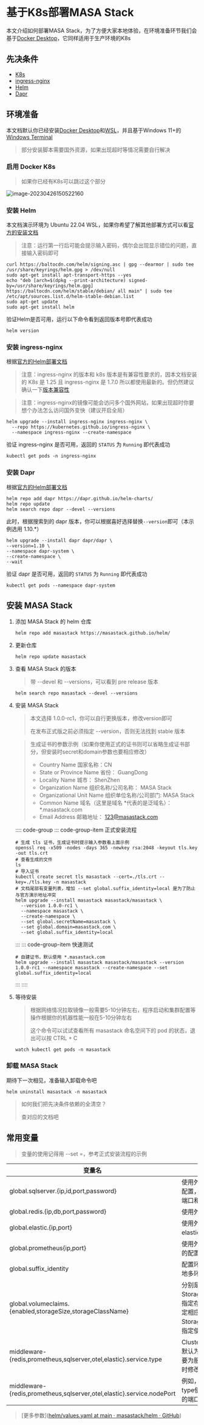 ﻿# 基于K8s部署MASA Stack

本文介绍如何部署MASA Stack，为了方便大家本地体验，在环境准备环节我们会基于[Docker Desktop](https://www.docker.com/products/docker-desktop/)，它同样适用于生产环境的K8s



## 先决条件

* [K8s](https://kubernetes.io/)
* [ingress-nginx](https://github.com/kubernetes/ingress-nginx)
* [Helm](https://helm.sh/)
* [Dapr](https://dapr.io/)



## 环境准备

本文档默认你已经安装[Docker Desktop](https://www.docker.com/products/docker-desktop/)和[WSL](https://learn.microsoft.com/en-us/windows/wsl/about)，并且基于Windows 11+的[Windows Terminal](https://learn.microsoft.com/en-us/windows/terminal/)

> 部分安装脚本需要国外资源，如果出现超时等情况需要自行解决



### 启用 Docker K8s

> 如果你已经有K8s可以跳过这个部分

![image-20230426150522160](https://cdn.masastack.com/stack/doc/stack/enable-docker-k8s.png)



### 安装 Helm

本文档演示环境为 Ubuntu 22.04 WSL，如果你希望了解其他部署方式可以看[官方的安装文档](https://helm.sh/docs/intro/install/)

> 注意：运行第一行后可能会提示输入密码，偶尔会出现显示错位的问题，直接输入密码即可

```shell
curl https://baltocdn.com/helm/signing.asc | gpg --dearmor | sudo tee /usr/share/keyrings/helm.gpg > /dev/null
sudo apt-get install apt-transport-https --yes
echo "deb [arch=$(dpkg --print-architecture) signed-by=/usr/share/keyrings/helm.gpg] https://baltocdn.com/helm/stable/debian/ all main" | sudo tee /etc/apt/sources.list.d/helm-stable-debian.list
sudo apt-get update
sudo apt-get install helm
```

验证Helm是否可用，运行以下命令看到返回版本号即代表成功

```shell
helm version
```



### 安装 ingress-nginx

根据[官方的Helm部署文档](https://kubernetes.github.io/ingress-nginx/deploy/)

> 注意：ingress-nginx 的版本和 k8s 版本是有兼容性要求的，因本文档安装的 K8s 是 1.25 且 ingress-nginx 是 1.7.0 所以都使用最新的。但仍然建议确认一下[版本兼容性](https://github.com/kubernetes/ingress-nginx#supported-versions-table)

> 注意：ingress-nginx的镜像可能会访问多个国外网站，如果出现超时你要想个办法怎么访问国外变快（建议开启全局）

```shell
helm upgrade --install ingress-nginx ingress-nginx \
  --repo https://kubernetes.github.io/ingress-nginx \
  --namespace ingress-nginx --create-namespace
```

验证 ingress-nginx 是否可用，返回的 `STATUS` 为 `Running` 即代表成功

```shell
kubectl get pods -n ingress-nginx
```



### 安装 Dapr

根据[官方的Helm部署文档](https://docs.dapr.io/operations/hosting/kubernetes/kubernetes-production/)

```shell
helm repo add dapr https://dapr.github.io/helm-charts/
helm repo update
helm search repo dapr --devel --versions
```

此时，根据搜索到的 dapr 版本，你可以根据喜好选择替换`--version`即可（本示例选用 1.10.*）

```shell
helm upgrade --install dapr dapr/dapr \
--version=1.10 \
--namespace dapr-system \
--create-namespace \
--wait
```

验证 dapr 是否可用，返回的 `STATUS` 为 `Running` 即代表成功

```shell
kubectl get pods --namespace dapr-system
```



## 安装 MASA Stack

1. 添加 MASA Stack 的 helm 仓库

   ```shell
   helm repo add masastack https://masastack.github.io/helm/
   ```

2. 更新仓库

   ```shell
   helm repo update masastack 
   ```

3. 查看 MASA Stack 的版本

   > 带 --devel 和 --versions，可以看到 pre release 版本

   ```shell
   helm search repo masastack --devel --versions
   ```

4. 安装 MASA Stack

   > 本文选择 1.0.0-rc1，你可以自行更换版本，修改version即可
   >
   > 在发布正式版之前必须指定 --version，否则无法找到 stable 版本

   > 生成证书的参数示例（如果你使用正式的证书则可以省略生成证书部分，但安装时secret和domain参数也要相应修改）
   >
   > * Country Name 国家名称：CN
   > * State or Province Name 省份： GuangDong
   > * Locality Name 城市： ShenZhen
   > * Organization Name 组织名称/公司名称： MASA Stack
   > * Organizational Unit Name 组织单位名称/公司部门: MASA Stack
   > * Common Name 域名（这里是域名 *代表的是泛域名）： *.masastack.com
   > * Email Address 邮箱地址： 123@masastack.com

   :::: code-group
   ::: code-group-item 正式安装流程

   ```shell
   # 生成 tls 证书，生成证书时提示输入参数看上面示例
   openssl req -x509 -nodes -days 365 -newkey rsa:2048 -keyout tls.key -out tls.crt
   # 查看生成的文件
   ls
   # 导入证书
   kubectl create secret tls masastack --cert=./tls.crt --key=./tls.key -n masastack
   # 文档尾部有变量列表，增加 --set global.suffix_identity=local 是为了防止与官方演示地址冲突
   helm upgrade --install masastack masastack/masastack \
     --version 1.0.0-rc1 \
     --namespace masastack \
     --create-namespace \
     --set global.secretName=masastack \
     --set global.domain=masastack.com \
     --set global.suffix_identity=local
   
   ```

   :::
   ::: code-group-item 快速测试

   ```shell
   # 自建证书，默认使用 *.masastack.com
   helm upgrade --install masastack masastack/masastack --version 1.0.0-rc1 --namespace masastack --create-namespace --set global.suffix_identity=local
   ```

   :::
   ::::

5. 等待安装

   > 根据网络情况拉取镜像一般需要5-10分钟左右，程序启动和集群配置等操作根据你的机器性能一般在5-10分钟左右
   >
   > 这个命令可以试试查看所有 masastack 命名空间下的 pod 的状态，退出可以按 CTRL + C

   ```shell
   watch kubectl get pods -n masastack
   ```



### 卸载 MASA Stack

期待下一次相见，准备输入卸载命令吧

```shell
helm uninstall masastack -n masastack
```

> 如何我们把先决条件依赖的全清空？
>
> 查对应的文档吧



## 常用变量

> 变量的使用记得用 --set <name>=<value>，参考正式安装流程的示例

| 变量名                                                       | 备注                                                         |
| ------------------------------------------------------------ | ------------------------------------------------------------ |
| global.sqlserver.{ip,id,port,password}                       | 使用外部数据库的时候配置，ip地址，账号，端口和密码           |
| global.redis.{ip,db,port,password}                           | 使用外部redis的配置                                          |
| global.elastic.{ip,port}                                     | 使用外部elasticsearch的配置                                  |
| global.prometheus{ip,port}                                   | 使用外部prometheus的配置                                     |
| global.suffix_identity                                       | <env>配置环境变量，针对本地多环境来使用                      |
| global.volumeclaims.{enabled,storageSize,storageClassName}   | 分别是启动StorageClass存储，指定存储空间大小，指定相应的StorageClass，若无指定使用默认sc |
| middleware-{redis,prometheus,sqlserver,otel,elastic}.service.type | ClusterIP,NodePort，默认为ClusterIP，主要为服务提供外部方位时修改 |
| middleware-{redis,prometheus,sqlserver,otel,elastic}.service.nodePort | 例如，32200 ；结合type使用，指定需要的端口                   |

>  [更多参数]([helm/values.yaml at main · masastack/helm · GitHub](https://github.com/masastack/helm/blob/main/values.yaml))